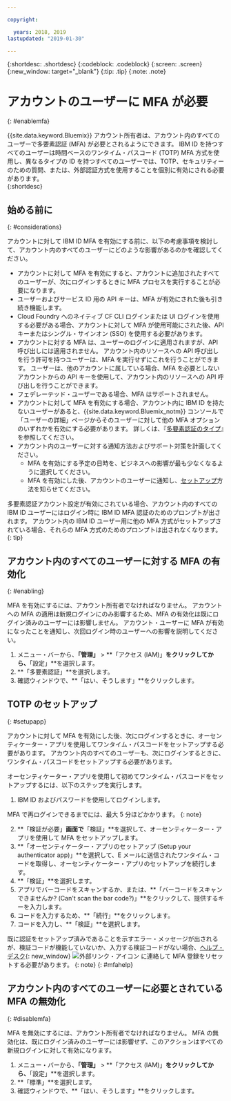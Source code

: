 ```yaml
---

copyright:

  years: 2018, 2019
lastupdated: "2019-01-30"

---
```


{:shortdesc: .shortdesc}
{:codeblock: .codeblock}
{:screen: .screen}
{:new_window: target="_blank"}
{:tip: .tip}
{:note: .note}

# アカウントのユーザーに MFA が必要
{: #enablemfa}

{{site.data.keyword.Bluemix}} アカウント所有者は、アカウント内のすべてのユーザーで多要素認証 (MFA) が必要とされるようにできます。 IBM ID を持つすべてのユーザーは時間ベースのワンタイム・パスコード (TOTP) MFA 方式を使用し、異なるタイプの ID を持つすべてのユーザーでは、TOTP、セキュリティーのための質問、または、外部認証方式を使用することを個別に有効にされる必要があります。  
{:shortdesc}

## 始める前に
{: #considerations}

アカウントに対して IBM ID MFA を有効にする前に、以下の考慮事項を検討して、アカウント内のすべてのユーザーにどのような影響があるのかを確認してください。

* アカウントに対して MFA を有効にすると、アカウントに追加されたすべてのユーザーが、次にログインするときに MFA プロセスを実行することが必要になります。
* ユーザーおよびサービス ID 用の API キーは、MFA が有効にされた後も引き続き機能します。
* Cloud Foundry へのネイティブ CF CLI ログインまたは UI ログインを使用する必要がある場合、アカウントに対して MFA が使用可能にされた後、API キーまたはシングル・サインオン (SSO) を使用する必要があります。
* アカウントに対する MFA は、ユーザーのログインに適用されますが、API 呼び出しには適用されません。 アカウント内のリソースへの API 呼び出しを行う許可を持つユーザーは、MFA を実行せずにこれを行うことができます。 ユーザーは、他のアカウントに属している場合、MFA を必要としないアカウントからの API キーを使用して、アカウント内のリソースへの API 呼び出しを行うことができます。
* フェデレーテッド・ユーザーである場合、MFA はサポートされません。 
* アカウントに対して MFA を有効にする場合、アカウント内に IBM ID を持たないユーザーがあると、{{site.data.keyword.Bluemix_notm}} コンソールで「ユーザーの詳細」ページからそのユーザーに対して他の MFA オプションのいずれかを有効にする必要があります。 詳しくは、『[多要素認証のタイプ](/docs/iam?topic=iam-types#types)』を参照してください。
* アカウント内のユーザーに対する通知方法およびサポート対策を計画してください。
  * MFA を有効にする予定の日時を、ビジネスへの影響が最も少なくなるように選択してください。
  * MFA を有効にした後、アカウントのユーザーに通知し、[セットアップ](/docs/iam?topic=iam-enablemfa#setupapp)方法を知らせてください。

多要素認証アカウント設定が有効にされている場合、アカウント内のすべての IBM ID ユーザーにはログイン時に IBM ID MFA 認証のためのプロンプトが出されます。 アカウント内の IBM ID ユーザー用に他の MFA 方式がセットアップされている場合、それらの MFA 方式のためのプロンプトは出されなくなります。
{: tip}

## アカウント内のすべてのユーザーに対する MFA の有効化
{: #enabling}

MFA を有効にするには、アカウント所有者でなければなりません。 アカウントへの MFA の適用は新規ログインにのみ影響するため、MFA の有効化は既にログイン済みのユーザーには影響しません。 アカウント・ユーザーに MFA が有効になったことを通知し、次回ログイン時のユーザーへの影響を説明してください。 

1. メニュー・バーから、**「管理」** &gt; **「アクセス (IAM)」**をクリックしてから、**「設定」**を選択します。
2. **「多要素認証」**を選択します。
3. 確認ウィンドウで、**「はい、そうします」**をクリックします。

## TOTP のセットアップ
{: #setupapp}

アカウントに対して MFA を有効にした後、次にログインするときに、オーセンティケーター・アプリを使用してワンタイム・パスコードをセットアップする必要があります。 アカウント内のすべてのユーザーも、次にログインするときに、ワンタイム・パスコードをセットアップする必要があります。 

オーセンティケーター・アプリを使用して初めてワンタイム・パスコードをセットアップするには、以下のステップを実行します。

1. IBM ID およびパスワードを使用してログインします。 

  MFA で再ログインできるまでには、最大 5 分ほどかかります。
  {: note}

2. **「検証が必要」**画面で**「検証」**を選択して、オーセンティケーター・アプリを使用して MFA をセットアップします。
3. **「オーセンティケーター・アプリのセットアップ (Setup your authenticator app)」**を選択して、E メールに送信されたワンタイム・コードを取得し、オーセンティケーター・アプリのセットアップを続行します。
4. **「検証」**を選択します。
5. アプリでバーコードをスキャンするか、または、**「バーコードをスキャンできませんか? (Can't scan the bar code?)」**をクリックして、提供するキーを入力します。 
6. コードを入力するため、**「続行」**をクリックします。
7. コードを入力し、**「検証」**を選択します。 

既に認証をセットアップ済みであることを示すエラー・メッセージが出されるが、検証コードが機能していないか、入力する検証コードがない場合、[ヘルプ・デスク](https://www.ibm.com/ibmid/myibm/help/us/helpdesk.html){: new_window} ![外部リンク・アイコン](../icons/launch-glyph.svg "外部リンク・アイコン") に連絡して MFA 登録をリセットする必要があります。
{: note}
{: #mfahelp}

## アカウント内のすべてのユーザーに必要とされている MFA の無効化
{: #disablemfa}

MFA を無効にするには、アカウント所有者でなければなりません。 MFA の無効化は、既にログイン済みのユーザーには影響せず、このアクションはすべての新規ログインに対して有効になります。

1. メニュー・バーから、**「管理」** &gt; **「アクセス (IAM)」**をクリックしてから、**「設定」**を選択します。
2. **「標準」**を選択します。
3. 確認ウィンドウで、**「はい、そうします」**をクリックします。
